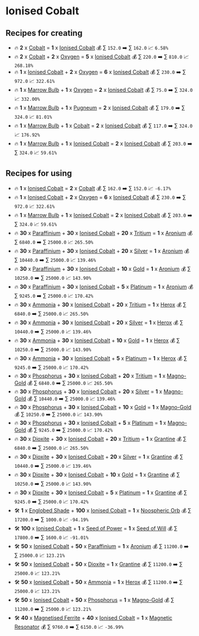 # Ionised Cobalt

## Recipes for creating

* 🔥 **2** x [Cobalt](<Cobalt.md>) = **1** x [Ionised Cobalt](<Ionised Cobalt.md>) 💰 ∑ `152.0` ➡️ ∑ `162.0` 📈 `6.58%`
* 🔥 **2** x [Cobalt](<Cobalt.md>) + **2** x [Oxygen](<Oxygen.md>) = **5** x [Ionised Cobalt](<Ionised Cobalt.md>) 💰 ∑ `220.0` ➡️ ∑ `810.0` 📈 `268.18%`
* 🔥 **1** x [Ionised Cobalt](<Ionised Cobalt.md>) + **2** x [Oxygen](<Oxygen.md>) = **6** x [Ionised Cobalt](<Ionised Cobalt.md>) 💰 ∑ `230.0` ➡️ ∑ `972.0` 📈 `322.61%`
* 🔥 **1** x [Marrow Bulb](<Marrow Bulb.md>) + **1** x [Oxygen](<Oxygen.md>) = **2** x [Ionised Cobalt](<Ionised Cobalt.md>) 💰 ∑ `75.0` ➡️ ∑ `324.0` 📈 `332.00%`
* 🔥 **1** x [Marrow Bulb](<Marrow Bulb.md>) + **1** x [Pugneum](<Pugneum.md>) = **2** x [Ionised Cobalt](<Ionised Cobalt.md>) 💰 ∑ `179.0` ➡️ ∑ `324.0` 📈 `81.01%`
* 🔥 **1** x [Marrow Bulb](<Marrow Bulb.md>) + **1** x [Cobalt](<Cobalt.md>) = **2** x [Ionised Cobalt](<Ionised Cobalt.md>) 💰 ∑ `117.0` ➡️ ∑ `324.0` 📈 `176.92%`
* 🔥 **1** x [Marrow Bulb](<Marrow Bulb.md>) + **1** x [Ionised Cobalt](<Ionised Cobalt.md>) = **2** x [Ionised Cobalt](<Ionised Cobalt.md>) 💰 ∑ `203.0` ➡️ ∑ `324.0` 📈 `59.61%`


## Recipes for using

* 🔥 **1** x [Ionised Cobalt](<Ionised Cobalt.md>) = **2** x [Cobalt](<Cobalt.md>) 💰 ∑ `162.0` ➡️ ∑ `152.0` 📈 `-6.17%`
* 🔥 **1** x [Ionised Cobalt](<Ionised Cobalt.md>) + **2** x [Oxygen](<Oxygen.md>) = **6** x [Ionised Cobalt](<Ionised Cobalt.md>) 💰 ∑ `230.0` ➡️ ∑ `972.0` 📈 `322.61%`
* 🔥 **1** x [Marrow Bulb](<Marrow Bulb.md>) + **1** x [Ionised Cobalt](<Ionised Cobalt.md>) = **2** x [Ionised Cobalt](<Ionised Cobalt.md>) 💰 ∑ `203.0` ➡️ ∑ `324.0` 📈 `59.61%`
* 🔥 **30** x [Paraffinium](<Paraffinium.md>) + **30** x [Ionised Cobalt](<Ionised Cobalt.md>) + **20** x [Tritium](<Tritium.md>) = **1** x [Aronium](<Aronium.md>) 💰 ∑ `6840.0` ➡️ ∑ `25000.0` 📈 `265.50%`
* 🔥 **30** x [Paraffinium](<Paraffinium.md>) + **30** x [Ionised Cobalt](<Ionised Cobalt.md>) + **20** x [Silver](<Silver.md>) = **1** x [Aronium](<Aronium.md>) 💰 ∑ `10440.0` ➡️ ∑ `25000.0` 📈 `139.46%`
* 🔥 **30** x [Paraffinium](<Paraffinium.md>) + **30** x [Ionised Cobalt](<Ionised Cobalt.md>) + **10** x [Gold](<Gold.md>) = **1** x [Aronium](<Aronium.md>) 💰 ∑ `10250.0` ➡️ ∑ `25000.0` 📈 `143.90%`
* 🔥 **30** x [Paraffinium](<Paraffinium.md>) + **30** x [Ionised Cobalt](<Ionised Cobalt.md>) + **5** x [Platinum](<Platinum.md>) = **1** x [Aronium](<Aronium.md>) 💰 ∑ `9245.0` ➡️ ∑ `25000.0` 📈 `170.42%`
* 🔥 **30** x [Ammonia](<Ammonia.md>) + **30** x [Ionised Cobalt](<Ionised Cobalt.md>) + **20** x [Tritium](<Tritium.md>) = **1** x [Herox](<Herox.md>) 💰 ∑ `6840.0` ➡️ ∑ `25000.0` 📈 `265.50%`
* 🔥 **30** x [Ammonia](<Ammonia.md>) + **30** x [Ionised Cobalt](<Ionised Cobalt.md>) + **20** x [Silver](<Silver.md>) = **1** x [Herox](<Herox.md>) 💰 ∑ `10440.0` ➡️ ∑ `25000.0` 📈 `139.46%`
* 🔥 **30** x [Ammonia](<Ammonia.md>) + **30** x [Ionised Cobalt](<Ionised Cobalt.md>) + **10** x [Gold](<Gold.md>) = **1** x [Herox](<Herox.md>) 💰 ∑ `10250.0` ➡️ ∑ `25000.0` 📈 `143.90%`
* 🔥 **30** x [Ammonia](<Ammonia.md>) + **30** x [Ionised Cobalt](<Ionised Cobalt.md>) + **5** x [Platinum](<Platinum.md>) = **1** x [Herox](<Herox.md>) 💰 ∑ `9245.0` ➡️ ∑ `25000.0` 📈 `170.42%`
* 🔥 **30** x [Phosphorus](<Phosphorus.md>) + **30** x [Ionised Cobalt](<Ionised Cobalt.md>) + **20** x [Tritium](<Tritium.md>) = **1** x [Magno-Gold](<Magno-Gold.md>) 💰 ∑ `6840.0` ➡️ ∑ `25000.0` 📈 `265.50%`
* 🔥 **30** x [Phosphorus](<Phosphorus.md>) + **30** x [Ionised Cobalt](<Ionised Cobalt.md>) + **20** x [Silver](<Silver.md>) = **1** x [Magno-Gold](<Magno-Gold.md>) 💰 ∑ `10440.0` ➡️ ∑ `25000.0` 📈 `139.46%`
* 🔥 **30** x [Phosphorus](<Phosphorus.md>) + **30** x [Ionised Cobalt](<Ionised Cobalt.md>) + **10** x [Gold](<Gold.md>) = **1** x [Magno-Gold](<Magno-Gold.md>) 💰 ∑ `10250.0` ➡️ ∑ `25000.0` 📈 `143.90%`
* 🔥 **30** x [Phosphorus](<Phosphorus.md>) + **30** x [Ionised Cobalt](<Ionised Cobalt.md>) + **5** x [Platinum](<Platinum.md>) = **1** x [Magno-Gold](<Magno-Gold.md>) 💰 ∑ `9245.0` ➡️ ∑ `25000.0` 📈 `170.42%`
* 🔥 **30** x [Dioxite](<Dioxite.md>) + **30** x [Ionised Cobalt](<Ionised Cobalt.md>) + **20** x [Tritium](<Tritium.md>) = **1** x [Grantine](<Grantine.md>) 💰 ∑ `6840.0` ➡️ ∑ `25000.0` 📈 `265.50%`
* 🔥 **30** x [Dioxite](<Dioxite.md>) + **30** x [Ionised Cobalt](<Ionised Cobalt.md>) + **20** x [Silver](<Silver.md>) = **1** x [Grantine](<Grantine.md>) 💰 ∑ `10440.0` ➡️ ∑ `25000.0` 📈 `139.46%`
* 🔥 **30** x [Dioxite](<Dioxite.md>) + **30** x [Ionised Cobalt](<Ionised Cobalt.md>) + **10** x [Gold](<Gold.md>) = **1** x [Grantine](<Grantine.md>) 💰 ∑ `10250.0` ➡️ ∑ `25000.0` 📈 `143.90%`
* 🔥 **30** x [Dioxite](<Dioxite.md>) + **30** x [Ionised Cobalt](<Ionised Cobalt.md>) + **5** x [Platinum](<Platinum.md>) = **1** x [Grantine](<Grantine.md>) 💰 ∑ `9245.0` ➡️ ∑ `25000.0` 📈 `170.42%`
* 🛠️ **1** x [Englobed Shade](<Englobed Shade.md>) + **100** x [Ionised Cobalt](<Ionised Cobalt.md>) = **1** x [Noospheric Orb](<Noospheric Orb.md>) 💰 ∑ `17200.0` ➡️ ∑ `1000.0` 📈 `-94.19%`
* 🛠️ **100** x [Ionised Cobalt](<Ionised Cobalt.md>) + **1** x [Seed of Power](<Seed of Power.md>) = **1** x [Seed of Will](<Seed of Will.md>) 💰 ∑ `17800.0` ➡️ ∑ `1600.0` 📈 `-91.01%`
* 🛠️ **50** x [Ionised Cobalt](<Ionised Cobalt.md>) + **50** x [Paraffinium](<Paraffinium.md>) = **1** x [Aronium](<Aronium.md>) 💰 ∑ `11200.0` ➡️ ∑ `25000.0` 📈 `123.21%`
* 🛠️ **50** x [Ionised Cobalt](<Ionised Cobalt.md>) + **50** x [Dioxite](<Dioxite.md>) = **1** x [Grantine](<Grantine.md>) 💰 ∑ `11200.0` ➡️ ∑ `25000.0` 📈 `123.21%`
* 🛠️ **50** x [Ionised Cobalt](<Ionised Cobalt.md>) + **50** x [Ammonia](<Ammonia.md>) = **1** x [Herox](<Herox.md>) 💰 ∑ `11200.0` ➡️ ∑ `25000.0` 📈 `123.21%`
* 🛠️ **50** x [Ionised Cobalt](<Ionised Cobalt.md>) + **50** x [Phosphorus](<Phosphorus.md>) = **1** x [Magno-Gold](<Magno-Gold.md>) 💰 ∑ `11200.0` ➡️ ∑ `25000.0` 📈 `123.21%`
* 🛠️ **40** x [Magnetised Ferrite](<Magnetised Ferrite.md>) + **40** x [Ionised Cobalt](<Ionised Cobalt.md>) = **1** x [Magnetic Resonator](<Magnetic Resonator.md>) 💰 ∑ `9760.0` ➡️ ∑ `6150.0` 📈 `-36.99%`
